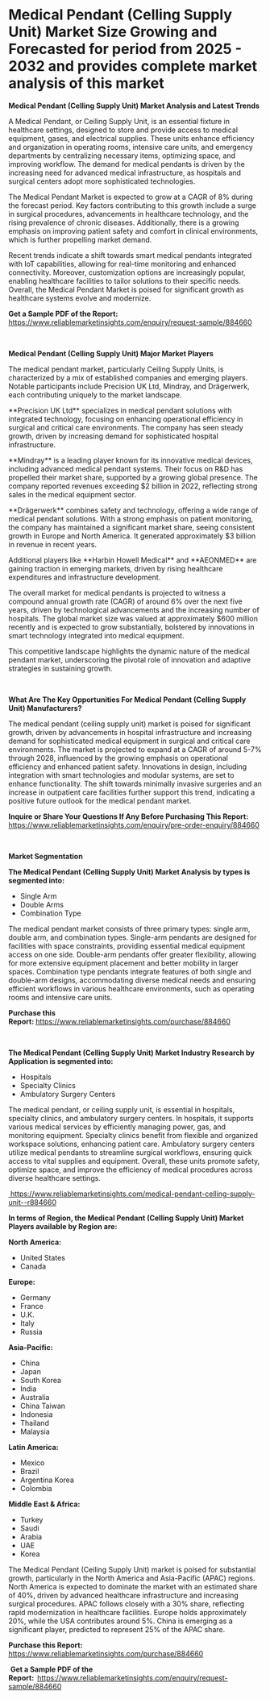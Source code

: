 <p><h1>Medical Pendant (Celling Supply Unit) Market Size Growing and Forecasted for period from 2025 - 2032 and provides complete market analysis of this market</h1></p><p><strong>Medical Pendant (Celling Supply Unit) Market Analysis and Latest Trends</strong></p>
<p><p>A Medical Pendant, or Ceiling Supply Unit, is an essential fixture in healthcare settings, designed to store and provide access to medical equipment, gases, and electrical supplies. These units enhance efficiency and organization in operating rooms, intensive care units, and emergency departments by centralizing necessary items, optimizing space, and improving workflow. The demand for medical pendants is driven by the increasing need for advanced medical infrastructure, as hospitals and surgical centers adopt more sophisticated technologies.</p><p>The Medical Pendant Market is expected to grow at a CAGR of 8% during the forecast period. Key factors contributing to this growth include a surge in surgical procedures, advancements in healthcare technology, and the rising prevalence of chronic diseases. Additionally, there is a growing emphasis on improving patient safety and comfort in clinical environments, which is further propelling market demand. </p><p>Recent trends indicate a shift towards smart medical pendants integrated with IoT capabilities, allowing for real-time monitoring and enhanced connectivity. Moreover, customization options are increasingly popular, enabling healthcare facilities to tailor solutions to their specific needs. Overall, the Medical Pendant Market is poised for significant growth as healthcare systems evolve and modernize.</p></p>
<p><strong>Get a Sample PDF of the Report:&nbsp;</strong> <a href="https://www.reliablemarketinsights.com/enquiry/request-sample/884660?utm_campaign=3291&utm_medium=2&utm_source=Github&utm_content=ia&utm_term=14042025&utm_id=medical-pendant-celling-supply-unit">https://www.reliablemarketinsights.com/enquiry/request-sample/884660</a></p>
<p>&nbsp;</p>
<p><strong>Medical Pendant (Celling Supply Unit) Major Market Players</strong></p>
<p><p>The medical pendant market, particularly Ceiling Supply Units, is characterized by a mix of established companies and emerging players. Notable participants include Precision UK Ltd, Mindray, and Drägerwerk, each contributing uniquely to the market landscape.</p><p>**Precision UK Ltd** specializes in medical pendant solutions with integrated technology, focusing on enhancing operational efficiency in surgical and critical care environments. The company has seen steady growth, driven by increasing demand for sophisticated hospital infrastructure.</p><p>**Mindray** is a leading player known for its innovative medical devices, including advanced medical pendant systems. Their focus on R&D has propelled their market share, supported by a growing global presence. The company reported revenues exceeding $2 billion in 2022, reflecting strong sales in the medical equipment sector.</p><p>**Drägerwerk** combines safety and technology, offering a wide range of medical pendant solutions. With a strong emphasis on patient monitoring, the company has maintained a significant market share, seeing consistent growth in Europe and North America. It generated approximately $3 billion in revenue in recent years.</p><p>Additional players like **Harbin Howell Medical** and **AEONMED** are gaining traction in emerging markets, driven by rising healthcare expenditures and infrastructure development. </p><p>The overall market for medical pendants is projected to witness a compound annual growth rate (CAGR) of around 6% over the next five years, driven by technological advancements and the increasing number of hospitals. The global market size was valued at approximately $600 million recently and is expected to grow substantially, bolstered by innovations in smart technology integrated into medical equipment.</p><p>This competitive landscape highlights the dynamic nature of the medical pendant market, underscoring the pivotal role of innovation and adaptive strategies in sustaining growth.</p></p>
<p>&nbsp;</p>
<p><strong>What Are The Key Opportunities For Medical Pendant (Celling Supply Unit) Manufacturers?</strong></p>
<p><p>The medical pendant (ceiling supply unit) market is poised for significant growth, driven by advancements in hospital infrastructure and increasing demand for sophisticated medical equipment in surgical and critical care environments. The market is projected to expand at a CAGR of around 5-7% through 2028, influenced by the growing emphasis on operational efficiency and enhanced patient safety. Innovations in design, including integration with smart technologies and modular systems, are set to enhance functionality. The shift towards minimally invasive surgeries and an increase in outpatient care facilities further support this trend, indicating a positive future outlook for the medical pendant market.</p></p>
<p><strong>Inquire or Share Your Questions If Any Before Purchasing This Report:</strong> <a href="https://www.reliablemarketinsights.com/enquiry/pre-order-enquiry/884660?utm_campaign=3291&utm_medium=2&utm_source=Github&utm_content=ia&utm_term=14042025&utm_id=medical-pendant-celling-supply-unit">https://www.reliablemarketinsights.com/enquiry/pre-order-enquiry/884660</a></p>
<p>&nbsp;</p>
<p><strong>Market Segmentation</strong></p>
<p><strong>The Medical Pendant (Celling Supply Unit) Market Analysis by types is segmented into:</strong></p>
<p><ul><li>Single Arm</li><li>Double Arms</li><li>Combination Type</li></ul></p>
<p><p>The medical pendant market consists of three primary types: single arm, double arm, and combination types. Single-arm pendants are designed for facilities with space constraints, providing essential medical equipment access on one side. Double-arm pendants offer greater flexibility, allowing for more extensive equipment placement and better mobility in larger spaces. Combination type pendants integrate features of both single and double-arm designs, accommodating diverse medical needs and ensuring efficient workflows in various healthcare environments, such as operating rooms and intensive care units.</p></p>
<p><strong>Purchase this Report:&nbsp;</strong><a href="https://www.reliablemarketinsights.com/purchase/884660?utm_campaign=3291&utm_medium=2&utm_source=Github&utm_content=ia&utm_term=14042025&utm_id=medical-pendant-celling-supply-unit">https://www.reliablemarketinsights.com/purchase/884660</a></p>
<p>&nbsp;</p>
<p><strong>The Medical Pendant (Celling Supply Unit) Market Industry Research by Application is segmented into:</strong></p>
<p><ul><li>Hospitals</li><li>Specialty Clinics</li><li>Ambulatory Surgery Centers</li></ul></p>
<p><p>The medical pendant, or ceiling supply unit, is essential in hospitals, specialty clinics, and ambulatory surgery centers. In hospitals, it supports various medical services by efficiently managing power, gas, and monitoring equipment. Specialty clinics benefit from flexible and organized workspace solutions, enhancing patient care. Ambulatory surgery centers utilize medical pendants to streamline surgical workflows, ensuring quick access to vital supplies and equipment. Overall, these units promote safety, optimize space, and improve the efficiency of medical procedures across diverse healthcare settings.</p></p>
<p><a href="https://www.reliablemarketinsights.com/medical-pendant-celling-supply-unit--r884660?utm_campaign=3291&utm_medium=2&utm_source=Github&utm_content=ia&utm_term=14042025&utm_id=medical-pendant-celling-supply-unit">&nbsp;https://www.reliablemarketinsights.com/medical-pendant-celling-supply-unit--r884660</a></p>
<p><strong>In terms of Region, the Medical Pendant (Celling Supply Unit) Market Players available by Region are:</strong></p>
<p>
    <p> <strong> North America: </strong>
        <ul>
            <li>United States</li>
            <li>Canada</li>
        </ul>
        </p> 
    <p> <strong> Europe: </strong>
        <ul>
            <li>Germany</li>
            <li>France</li>
            <li>U.K.</li>
            <li>Italy</li>
            <li>Russia</li>
        </ul>
        </p> 
    <p> <strong> Asia-Pacific: </strong>
        <ul>
            <li>China</li>
            <li>Japan</li>
            <li>South Korea</li>
            <li>India</li>
            <li>Australia</li>
            <li>China Taiwan</li>
            <li>Indonesia</li>
            <li>Thailand</li>
            <li>Malaysia</li>
        </ul>
        </p> 
    <p> <strong> Latin America: </strong>
        <ul>
            <li>Mexico</li>
            <li>Brazil</li>
            <li>Argentina Korea</li>
            <li>Colombia</li>
        </ul>
        </p> 
    <p> <strong> Middle East & Africa: </strong>
        <ul>
            <li>Turkey</li>
            <li>Saudi</li>
            <li>Arabia</li>
            <li>UAE</li>
            <li>Korea</li>
        </ul>
    </p>
    </p>
<p><p>The Medical Pendant (Ceiling Supply Unit) market is poised for substantial growth, particularly in the North America and Asia-Pacific (APAC) regions. North America is expected to dominate the market with an estimated share of 40%, driven by advanced healthcare infrastructure and increasing surgical procedures. APAC follows closely with a 30% share, reflecting rapid modernization in healthcare facilities. Europe holds approximately 20%, while the USA contributes around 5%. China is emerging as a significant player, predicted to represent 25% of the APAC share.</p></p>
<p><strong>Purchase this Report: </strong><a href="https://www.reliablemarketinsights.com/purchase/884660?utm_campaign=3291&utm_medium=2&utm_source=Github&utm_content=ia&utm_term=14042025&utm_id=medical-pendant-celling-supply-unit">https://www.reliablemarketinsights.com/purchase/884660</a></p>
<p>&nbsp;<strong>Get a Sample PDF of the Report:&nbsp;&nbsp;</strong><a href="https://www.reliablemarketinsights.com/enquiry/request-sample/884660?utm_campaign=3291&utm_medium=2&utm_source=Github&utm_content=ia&utm_term=14042025&utm_id=medical-pendant-celling-supply-unit">https://www.reliablemarketinsights.com/enquiry/request-sample/884660</a></p>
<p><strong></strong></p>
<p><p></p><p></p><p></p></p>